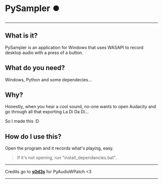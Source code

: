 # PySampler ⏺️

---

## What is it?

PySampler is an application for Windows that uses WASAPI to record desktop audio with a press of a button.

## What do you need?

Windows, Python and some dependecies...

## Why?

Honestly, when you hear a cool sound, no-one wants to open Audacity and go through all that exporting La Di Da Di...

So I made this :D

## How do I use this?

Open the program and it records what's playing, easy.  

> If it's not opening, run "install_dependancies.bat".

---

Credits go to [**s0d3s**](https://github.com/s0d3s/) for PyAudioWPatch <3

---
